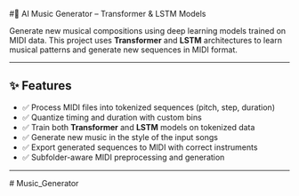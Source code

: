 #🎵 AI Music Generator – Transformer & LSTM Models

Generate new musical compositions using deep learning models trained on MIDI data. This project uses **Transformer** and **LSTM** architectures to learn musical patterns and generate new sequences in MIDI format.

---

## ✨ Features

- ✅ Process MIDI files into tokenized sequences (pitch, step, duration)
- ✅ Quantize timing and duration with custom bins
- ✅ Train both **Transformer** and **LSTM** models on tokenized data
- ✅ Generate new music in the style of the input songs
- ✅ Export generated sequences to MIDI with correct instruments
- ✅ Subfolder-aware MIDI preprocessing and generation

---


#   M u s i c _ G e n e r a t o r 
 
 
